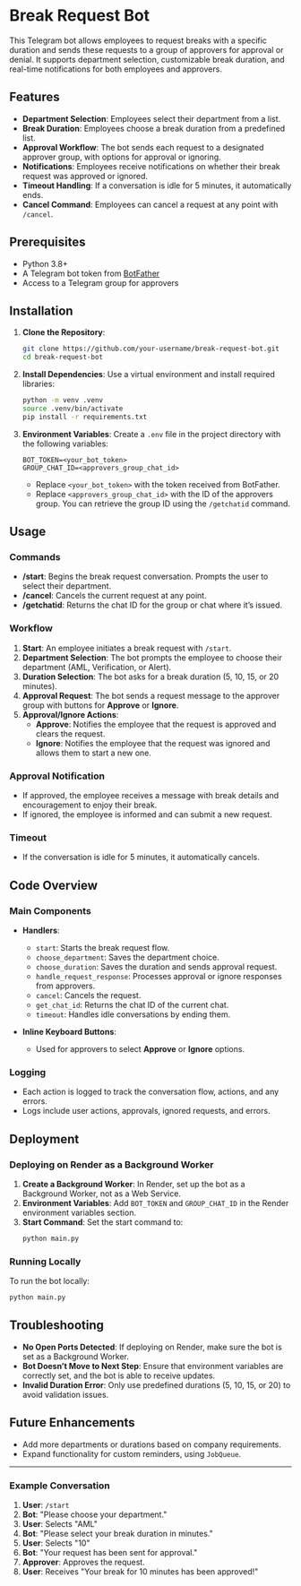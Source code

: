 # Break Request Bot

This Telegram bot allows employees to request breaks with a specific duration and sends these requests to a group of approvers for approval or denial. It supports department selection, customizable break duration, and real-time notifications for both employees and approvers.

## Features

- **Department Selection**: Employees select their department from a list.
- **Break Duration**: Employees choose a break duration from a predefined list.
- **Approval Workflow**: The bot sends each request to a designated approver group, with options for approval or ignoring.
- **Notifications**: Employees receive notifications on whether their break request was approved or ignored.
- **Timeout Handling**: If a conversation is idle for 5 minutes, it automatically ends.
- **Cancel Command**: Employees can cancel a request at any point with `/cancel`.

## Prerequisites

- Python 3.8+
- A Telegram bot token from [BotFather](https://t.me/BotFather)
- Access to a Telegram group for approvers

## Installation

1. **Clone the Repository**:
   ```bash
   git clone https://github.com/your-username/break-request-bot.git
   cd break-request-bot
   ```

2. **Install Dependencies**:
   Use a virtual environment and install required libraries:
   ```bash
   python -m venv .venv
   source .venv/bin/activate
   pip install -r requirements.txt
   ```

3. **Environment Variables**:
   Create a `.env` file in the project directory with the following variables:
   ```
   BOT_TOKEN=<your_bot_token>
   GROUP_CHAT_ID=<approvers_group_chat_id>
   ```

   - Replace `<your_bot_token>` with the token received from BotFather.
   - Replace `<approvers_group_chat_id>` with the ID of the approvers group. You can retrieve the group ID using the `/getchatid` command.

## Usage

### Commands

- **/start**: Begins the break request conversation. Prompts the user to select their department.
- **/cancel**: Cancels the current request at any point.
- **/getchatid**: Returns the chat ID for the group or chat where it’s issued.

### Workflow

1. **Start**: An employee initiates a break request with `/start`.
2. **Department Selection**: The bot prompts the employee to choose their department (AML, Verification, or Alert).
3. **Duration Selection**: The bot asks for a break duration (5, 10, 15, or 20 minutes).
4. **Approval Request**: The bot sends a request message to the approver group with buttons for **Approve** or **Ignore**.
5. **Approval/Ignore Actions**:
   - **Approve**: Notifies the employee that the request is approved and clears the request.
   - **Ignore**: Notifies the employee that the request was ignored and allows them to start a new one.

### Approval Notification

- If approved, the employee receives a message with break details and encouragement to enjoy their break.
- If ignored, the employee is informed and can submit a new request.

### Timeout

- If the conversation is idle for 5 minutes, it automatically cancels.

## Code Overview

### Main Components

- **Handlers**:
  - `start`: Starts the break request flow.
  - `choose_department`: Saves the department choice.
  - `choose_duration`: Saves the duration and sends approval request.
  - `handle_request_response`: Processes approval or ignore responses from approvers.
  - `cancel`: Cancels the request.
  - `get_chat_id`: Returns the chat ID of the current chat.
  - `timeout`: Handles idle conversations by ending them.

- **Inline Keyboard Buttons**:
  - Used for approvers to select **Approve** or **Ignore** options.

### Logging

- Each action is logged to track the conversation flow, actions, and any errors.
- Logs include user actions, approvals, ignored requests, and errors.

## Deployment

### Deploying on Render as a Background Worker

1. **Create a Background Worker**: In Render, set up the bot as a Background Worker, not as a Web Service.
2. **Environment Variables**: Add `BOT_TOKEN` and `GROUP_CHAT_ID` in the Render environment variables section.
3. **Start Command**: Set the start command to:
   ```bash
   python main.py
   ```

### Running Locally

To run the bot locally:
```bash
python main.py
```

## Troubleshooting

- **No Open Ports Detected**: If deploying on Render, make sure the bot is set as a Background Worker.
- **Bot Doesn’t Move to Next Step**: Ensure that environment variables are correctly set, and the bot is able to receive updates.
- **Invalid Duration Error**: Only use predefined durations (5, 10, 15, or 20) to avoid validation issues.

## Future Enhancements

- Add more departments or durations based on company requirements.
- Expand functionality for custom reminders, using `JobQueue`.

---

### Example Conversation

1. **User**: `/start`
2. **Bot**: "Please choose your department."
3. **User**: Selects "AML"
4. **Bot**: "Please select your break duration in minutes."
5. **User**: Selects "10"
6. **Bot**: "Your request has been sent for approval."
7. **Approver**: Approves the request.
8. **User**: Receives "Your break for 10 minutes has been approved!"